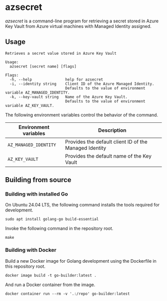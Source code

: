 # azsecret

_azsecret_ is a command-line program for retrieving a secret stored in Azure Key Vault
from Azure virtual machines with Managed Identity assigned.

## Usage

```
Retrieves a secret value stored in Azure Key Vault

Usage:
  azsecret [secret name] [flags]

Flags:
  -h, --help               help for azsecret
  -i, --identity string    Client ID of the Azure Managed Identity.
                           Defaults to the value of environment variable AZ_MANAGED_IDENTITY.
  -k, --key-vault string   Name of the Azure Key Vault.
                           Defaults to the value of environment variable AZ_KEY_VAULT.
```

The following environment variables control the behavior of the command.

| Environment variables | Description |
| --- | --- |
| `AZ_MANAGED_IDENTITY` | Provides the default client ID of the Managed Identity |
| `AZ_KEY_VAULT` | Provides the default name of the Key Vault |

## Building from source

### Building with installed Go

On Ubuntu 24.04 LTS, the following command installs the tools required for development.

```
sudo apt install golang-go build-essential
```

Invoke the following command in the repository root.
```
make
```

### Building with Docker

Build a new Docker image for Golang development using the Dockerfile in this repository root.
```
docker image build -t go-builder:latest .
```

And run a Docker container from the image.
```
docker container run --rm -v '.:/repo' go-builder:latest
```
